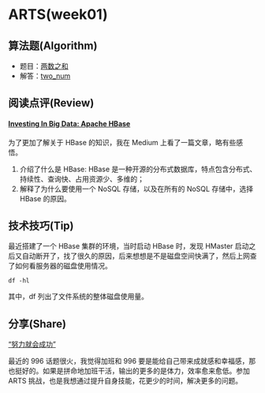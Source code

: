# ARTS(week01)

## 算法题(Algorithm)

- 题目：[两数之和](https://leetcode-cn.com/problems/two-sum/)
- 解答：[two_num](https://github.com/SharonChiong/leetcode/blob/master/algorithms/python/two_sum/two_sum.py)

## 阅读点评(Review)

#### [Investing In Big Data: Apache HBase](https://engineering.salesforce.com/investing-in-big-data-apache-hbase-b9d98661a66b)

为了更加了解关于 HBase 的知识，我在 Medium 上看了一篇文章，略有些感悟。
1. 介绍了什么是 HBase: HBase 是一种开源的分布式数据库，特点包含分布式、持续性、查询快、占用资源少、多维的；
2. 解释了为什么要使用一个 NoSQL 存储，以及在所有的 NoSQL 存储中，选择 HBase 的原因。

## 技术技巧(Tip)

最近搭建了一个 HBase 集群的环境，当时启动 HBase 时，发现 HMaster 启动之后又自动断开了，找了很久的原因，后来想想是不是磁盘空间快满了，然后上网查了如何看服务器的磁盘使用情况。

    df -hl
    
其中，df 列出了文件系统的整体磁盘使用量。

## 分享(Share)

[“努力就会成功”](https://coolshell.cn/articles/19271.html)

最近的 996 话题很火，我觉得加班和 996 要是能给自己带来成就感和幸福感，那也挺好的。如果是拼命地加班干活，输出的更多的是体力，效率愈来愈低。参加 ARTS 挑战，也是我想通过提升自身技能，花更少的时间，解决更多的问题。
